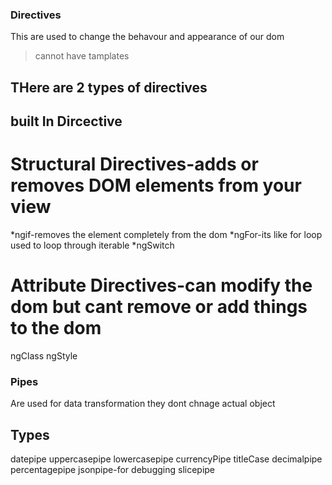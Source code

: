 ### Directives

This are used to change the behavour and appearance of our dom

> cannot have tamplates

## THere are 2 types of directives

## built In Dircective

# Structural Directives-adds or removes DOM elements from your view

\*ngif-removes the element completely from the dom
\*ngFor-its like for loop used to loop through iterable
\*ngSwitch

# Attribute Directives-can modify the dom but cant remove or add things to the dom

ngClass
ngStyle

### Pipes

Are used for data transformation
they dont chnage actual object

## Types

datepipe
uppercasepipe
lowercasepipe
currencyPipe
titleCase
decimalpipe
percentagepipe
jsonpipe-for debugging
slicepipe
